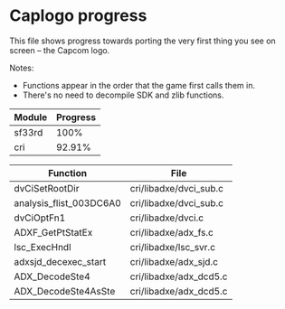 # Caplogo progress

This file shows progress towards porting the very first thing you see on screen – the Capcom logo.

Notes:
- Functions appear in the order that the game first calls them in.
- There's no need to decompile SDK and zlib functions.

| Module   | Progress   |
|----------|------------|
| sf33rd   | 100%       |
| cri      | 92.91%     |

| Function                | File                   |
|-------------------------|------------------------|
| dvCiSetRootDir          | cri/libadxe/dvci_sub.c |
| analysis_flist_003DC6A0 | cri/libadxe/dvci_sub.c |
| dvCiOptFn1              | cri/libadxe/dvci.c     |
| ADXF_GetPtStatEx        | cri/libadxe/adx_fs.c   |
| lsc_ExecHndl            | cri/libadxe/lsc_svr.c  |
| adxsjd_decexec_start    | cri/libadxe/adx_sjd.c  |
| ADX_DecodeSte4          | cri/libadxe/adx_dcd5.c |
| ADX_DecodeSte4AsSte     | cri/libadxe/adx_dcd5.c |
